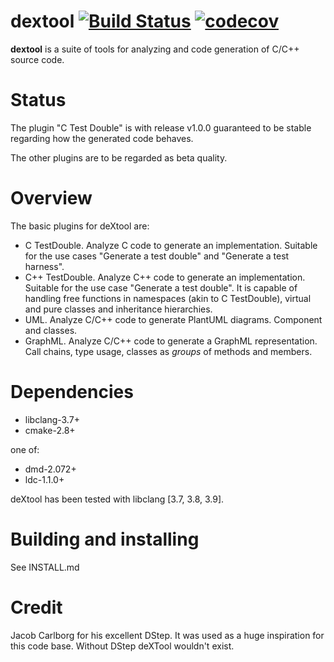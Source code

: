 # dextool [![Build Status](https://travis-ci.org/joakim-brannstrom/dextool.svg?branch=master)](https://travis-ci.org/joakim-brannstrom/dextool) [![codecov](https://codecov.io/gh/joakim-brannstrom/dextool/branch/master/graph/badge.svg)](https://codecov.io/gh/joakim-brannstrom/dextool)

**dextool** is a suite of tools for analyzing and code generation of C/C++
source code.

# Status
The plugin "C Test Double" is with release v1.0.0 guaranteed to be stable
regarding how the generated code behaves.

The other plugins are to be regarded as beta quality.

# Overview
The basic plugins for deXtool are:
 - C TestDouble. Analyze C code to generate an implementation.
   Suitable for the use cases "Generate a test double" and "Generate a test
   harness".
 - C++ TestDouble. Analyze C++ code to generate an implementation.
   Suitable for the use case "Generate a test double".
   It is capable of handling free functions in namespaces (akin to C
   TestDouble), virtual and pure classes and inheritance hierarchies.
 - UML. Analyze C/C++ code to generate PlantUML diagrams. Component and classes.
 - GraphML. Analyze C/C++ code to generate a GraphML representation.
   Call chains, type usage, classes as _groups_ of methods and members.

# Dependencies
 - libclang-3.7+
 - cmake-2.8+

one of:
 - dmd-2.072+
 - ldc-1.1.0+

deXtool has been tested with libclang [3.7, 3.8, 3.9].

# Building and installing
See INSTALL.md

# Credit
Jacob Carlborg for his excellent DStep. It was used as a huge inspiration for
this code base. Without DStep deXTool wouldn't exist.

